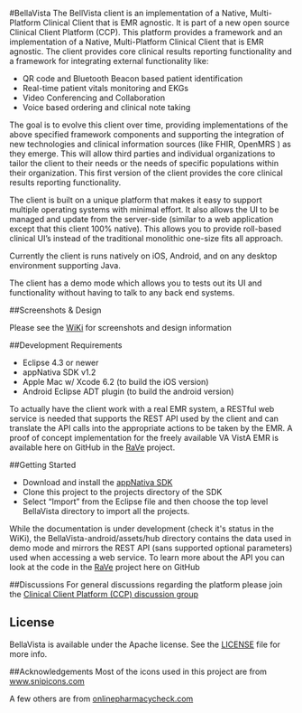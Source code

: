 #BellaVista
The BellVista client is an implementation of a Native, Multi-Platform Clinical Client that is EMR agnostic. It is part of a new open source Clinical Client Platform (CCP). This platform provides a framework and an implementation of a Native, Multi-Platform Clinical Client that is EMR agnostic. The client provides core clinical results reporting functionality and a framework for integrating external functionality like:

* QR code and Bluetooth Beacon based patient identification
* Real-time patient vitals monitoring and EKGs
* Video Conferencing and Collaboration
* Voice based ordering and clinical note taking

The goal is to evolve this client over time, providing implementations of the above specified framework components and supporting the integration of new technologies and clinical information sources (like FHIR, OpenMRS ) as they emerge. This will allow third parties and individual organizations to tailor the client to their needs or the needs of specific populations within their organization. This first version of the client provides the core clinical results reporting functionality. 

The client is built on a unique platform that makes it easy to support multiple operating systems with minimal effort. It also allows the UI to be managed and update from the server-side (similar to a web application except that this client 100% native). This allows you to provide roll-based clinical UI’s instead of the traditional monolithic one-size fits all approach.

Currently the client is runs natively on iOS, Android, and on any desktop environment supporting Java.

The client has a demo mode which allows you to tests out its UI and functionality without having to talk to any back end systems.

##Screenshots & Design

Please see the [WiKi](https://github.com/sparseware/ccp-bellavista/wiki) for screenshots and design information

##Development Requirements
* Eclipse 4.3 or newer
* appNativa SDK v1.2
* Apple Mac w/ Xcode 6.2 (to build the iOS version)
* Android Eclipse ADT plugin (to build the android version)

To actually have the client work with a real EMR system, a RESTful web service is needed that supports the REST API used by the client and can translate the API calls into the appropriate actions to be taken by the EMR. A proof of concept implementation for the freely available VA VistA EMR is available here on GitHub in the [RaVe](https://github.com/sparseware/ccp-rave) project.

##Getting Started
* Download and install the [appNativa SDK](http://www.appnativa.com/downloads)
* Clone this project to the projects directory of the SDK
* Select “Import” from the Eclipse file and then choose the top level BellaVista directory to import all the projects.

While the documentation is under development (check it's status in the WiKi), the BellaVista-android/assets/hub directory contains the data used in demo mode and mirrors the REST API (sans supported optional parameters) used when accessing a web service. To learn more about the API you can look at the code in the [RaVe](https://github.com/sparseware/ccp-rave) project here on GitHub

##Discussions
For general discussions regarding the platform please join the [Clinical Client Platform (CCP) discussion group](http://groups.google.com/d/forum/clinical-client-platform)

## License
BellaVista is available under the Apache license. See the [LICENSE](LICENSE) file for more info.

##Acknowledgements
Most of the icons used in this project are from <a xmlns:cc='http://creativecommons.org/ns#' href='http://www.snipicons.com' target='_blank' property='cc:attributionName' rel='cc:attributionURL'>www.snipicons.com</a>

A few others are from <a xmlns:cc='http://creativecommons.org/ns#' href='http://onlinepharmacycheck.com/medico/' target='_blank' property='cc:attributionName' rel='cc:attributionURL'>onlinepharmacycheck.com</a>
